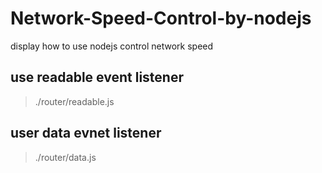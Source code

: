 # Network-Speed-Control-by-nodejs
display how to use nodejs control network speed

## use readable event listener  
> ./router/readable.js

## user data evnet listener 
> ./router/data.js